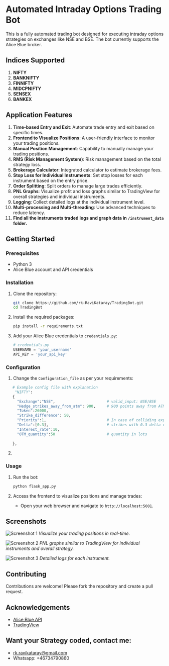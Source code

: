 # Automated Intraday Options Trading Bot

This is a fully automated trading bot designed for executing intraday options strategies on exchanges like NSE and BSE. The bot currently supports the Alice Blue broker.

## Indices Supported

1. **NIFTY**
2. **BANKNIFTY**
3. **FINNIFTY**
4. **MIDCPNIFTY**
5. **SENSEX**
6. **BANKEX**

## Application Features

1. **Time-based Entry and Exit**: Automate trade entry and exit based on specific times.
2. **Frontend to Visualize Positions**: A user-friendly interface to monitor your trading positions.
3. **Manual Position Management**: Capability to manually manage your trading positions.
4. **RMS (Risk Management System)**: Risk management based on the total strategy loss.
5. **Brokerage Calculator**: Integrated calculator to estimate brokerage fees.
6. **Stop Loss for Individual Instruments**: Set stop losses for each instrument based on the entry price.
7. **Order Splitting**: Split orders to manage large trades efficiently.
8. **PNL Graphs**: Visualize profit and loss graphs similar to TradingView for overall strategies and individual instruments.
9. **Logging**: Collect detailed logs at the individual instrument level.
10. **Multi-processing and Multi-threading**: Use advanced techniques to reduce latency.
11. **Find all the instruments traded logs and graph data in `/instrument_data` folder.**

## Getting Started

### Prerequisites

- Python 3
- Alice Blue account and API credentials

### Installation

1. Clone the repository:
    ```sh
    git clone https://github.com/rk-RaviKataray/TradingBot.git
    cd TradingBot
    ```

2. Install the required packages:
    ```sh
    pip install -r requirements.txt
    ```

3. Add your Alice Blue credentials to `credentials.py`:
    ```python
    # credentials.py
    USERNAME = 'your_username'
    API_KEY = 'your_api_key'
    ```

### Configuration

1. Change the `Configuration_file` as per your requirements:

 ```python
    # Example config file with explanation
     "NIFTY":
    {
      "Exchange":"NSE",                       # valid_input: NSE/BSE 
      "Hedge_strikes_away_from_atm": 900,     # 900 points away from ATM strikes will be bought
      "Token":26000,
      "Strike_difference": 50,                
      "Priority":1,                           # In case of colliding expiries the instrument with higher priority will be chosen
      "Delta":[0.3],                          # strikes with 0.3 delta call will be shorted and maintained as per the market movement
      "Interest_rate":10,
      "OTM_quantity":50                       # quantity in lots 
  
    },
 ```

2.
### Usage

1. Run the bot:
    ```sh
    python flask_app.py
    ```

2. Access the frontend to visualize positions and manage trades:
    - Open your web browser and navigate to `http://localhost:5001`.

## Screenshots

![Screenshot 1](screenshots/screenshot1.png)
*Visualize your trading positions in real-time.*

![Screenshot 2](screenshots/screenshot2.png)
*PNL graphs similar to TradingView for individual instruments and overall strategy.*

![Screenshot 3](screenshots/screenshot3.png)
*Detailed logs for each instrument.*

## Contributing

Contributions are welcome! Please fork the repository and create a pull request.


## Acknowledgements

- [Alice Blue API](https://docs.aliceblueonline.com/)
- [TradingView](https://www.tradingview.com/)


## Want your Strategy coded, contact me:

- rk.ravikataray@gmail.com
- Whatsapp: +46734790860



